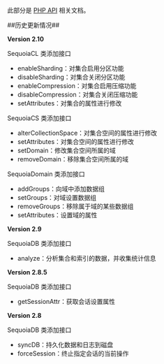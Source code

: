 此部分是 [PHP API](api/php/html/index.html) 相关文档。

##历史更新情况##

**Version 2.10**

SequoiaCL 类添加接口

 * enableSharding：对集合启用分区功能
 * disableSharding：对集合关闭分区功能
 * enableCompression：对集合启用压缩功能
 * disableCompression：对集合关闭压缩功能
 * setAttributes：对集合的属性进行修改

SequoiaCS 类添加接口

 * alterCollectionSpace：对集合空间的属性进行修改
 * setAttributes：对集合空间的属性进行修改
 * setDomain：修改集合空间所属的域
 * removeDomain：移除集合空间所属的域

SequoiaDomain 类添加接口

 * addGroups：向域中添加数据组
 * setGroups：对域设置数据组
 * removeGroups：移除属于域的某些数据组
 * setAttributes：设置域的属性

**Version 2.9**

SequoiaDB 类添加接口

* analyze：分析集合和索引的数据，并收集统计信息

**Version 2.8.5**

SequoiaDB 类添加接口

* getSessionAttr：获取会话设置属性

**Version 2.8**

SequoiaDB 类添加接口

* syncDB：持久化数据和日志到磁盘
* forceSession：终止指定会话的当前操作

